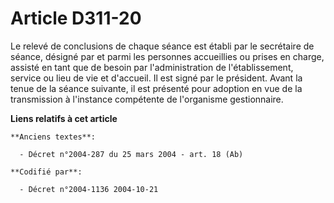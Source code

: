 # Article D311-20

Le relevé de conclusions de chaque séance est établi par le secrétaire de séance, désigné par et parmi les personnes
accueillies ou prises en charge, assisté en tant que de besoin par l'administration de l'établissement, service ou lieu de
vie et d'accueil. Il est signé par le président. Avant la tenue de la séance suivante, il est présenté pour adoption en vue
de la transmission à l'instance compétente de l'organisme gestionnaire.

**Liens relatifs à cet article**

	**Anciens textes**:

	  - Décret n°2004-287 du 25 mars 2004 - art. 18 (Ab)

	**Codifié par**:

	  - Décret n°2004-1136 2004-10-21
